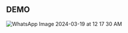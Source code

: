 DEMO 
---
![WhatsApp Image 2024-03-19 at 12 17 30 AM](https://github.com/COCRubix24/Rubix24_COC/assets/110057532/a5bec324-0a90-45b1-9142-85b97a552693)
